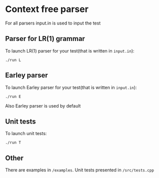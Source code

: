 # Context free parser

For all parsers input.in is used to input the test

## Parser for LR(1) grammar

To launch LR(1) parser for your test(that is written in ```input.in```):
```
./run L
```

## Earley parser

To launch Earley parser for your test(that is written in ```input.in```):

```
./run E
```

Also Earley parser is used by default

## Unit tests

To launch unit tests:
```
./run T
```

## Other

There are examples in ```/examples```. Unit tests presented in ```/src/tests.cpp```